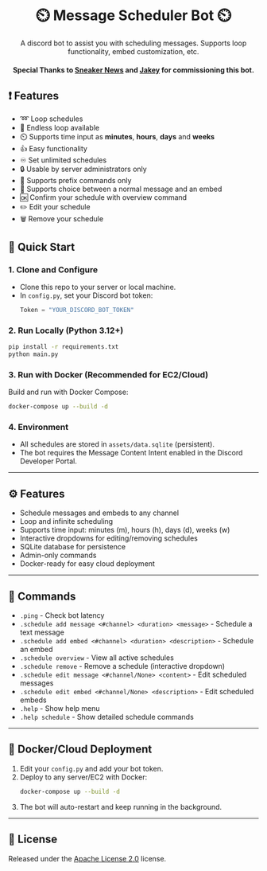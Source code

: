 <h1 align="center">
  <br>
   ⏲️ Message Scheduler Bot ⏲️
  <br>
</h1>
<p align="center">A discord bot to assist you with scheduling messages. Supports loop functionality, embed customization, etc.</p>
<h4 align="center"> Special Thanks to <a href="https://sneakernews.com/", target="_blank">Sneaker News</a> and <a href="https://twitter.com/elitejakey", target="_blank">Jakey</a> for commissioning this bot.</h4>

## ❗ Features
* ➿ Loop schedules 
* 🔁 Endless loop available
* ⏲️ Supports time input as **minutes**, **hours**, **days** and **weeks**
* 👍 Easy functionality
* ♾️ Set unlimited schedules 
* 🔒 Usable by server administrators only
* 🤖 Supports prefix commands only
* 💬 Supports choice between a normal message and an embed
* 🆗 Confirm your schedule with overview command
* ✏️ Edit your schedule
* 🗑️ Remove your schedule


## 🚀 Quick Start

### 1. Clone and Configure
- Clone this repo to your server or local machine.
- In `config.py`, set your Discord bot token:
  ```python
  Token = "YOUR_DISCORD_BOT_TOKEN"
  ```

### 2. Run Locally (Python 3.12+)
```sh
pip install -r requirements.txt
python main.py
```

### 3. Run with Docker (Recommended for EC2/Cloud)
Build and run with Docker Compose:
```sh
docker-compose up --build -d
```

### 4. Environment
- All schedules are stored in `assets/data.sqlite` (persistent).
- The bot requires the Message Content Intent enabled in the Discord Developer Portal.

---

## ⚙️ Features
- Schedule messages and embeds to any channel
- Loop and infinite scheduling
- Supports time input: minutes (m), hours (h), days (d), weeks (w)
- Interactive dropdowns for editing/removing schedules
- SQLite database for persistence
- Admin-only commands
- Docker-ready for easy cloud deployment

---

## 📝 Commands
- `.ping` - Check bot latency
- `.schedule add message <#channel> <duration> <message>` - Schedule a text message
- `.schedule add embed <#channel> <duration> <description>` - Schedule an embed
- `.schedule overview` - View all active schedules
- `.schedule remove` - Remove a schedule (interactive dropdown)
- `.schedule edit message <#channel/None> <content>` - Edit scheduled messages
- `.schedule edit embed <#channel/None> <description>` - Edit scheduled embeds
- `.help` - Show help menu
- `.help schedule` - Show detailed schedule commands

---

## 🐳 Docker/Cloud Deployment
1. Edit your `config.py` and add your bot token.
2. Deploy to any server/EC2 with Docker:
   ```sh
   docker-compose up --build -d
   ```
3. The bot will auto-restart and keep running in the background.

---

## 📖 License
Released under the [Apache License 2.0](https://github.com/DorianAarno/SchedulerBot/blob/main/LICENSE) license.

